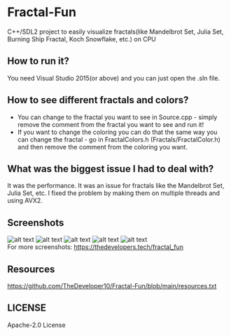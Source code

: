 # Fractal-Fun
C++/SDL2 project to easily visualize fractals(like Mandelbrot Set, Julia Set, Burning Ship Fractal, Koch Snowflake, etc.) on CPU

## How to run it?
You need Visual Studio 2015(or above) and you can just open the .sln file.

## How to see different fractals and colors?
* You can change to the fractal you want to see in Source.cpp - simply remove the
comment from the fractal you want to see and run it!
* If you want to change the coloring you can do that the same way you can change the
fractal - go in FractalColors.h (Fractals/FractalColor.h) and then remove the comment
from the coloring you want.

## What was the biggest issue I had to deal with?
It was the performance. It was an issue for fractals like the Mandelbrot Set, 
Julia Set, etc. I fixed the problem by making them on multiple threads and using AVX2.

## Screenshots
![alt text](https://thedevelopers.tech/images/pages/fractal_fun/screenshots/screenshot1.jpg)
![alt text](https://thedevelopers.tech/images/pages/fractal_fun/screenshots/screenshot2.jpg)
![alt text](https://thedevelopers.tech/images/pages/fractal_fun/screenshots/screenshot3.jpg)
![alt text](https://thedevelopers.tech/images/pages/fractal_fun/screenshots/screenshot4.jpg)
![alt text](https://thedevelopers.tech/images/pages/fractal_fun/screenshots/screenshot5.jpg)
<br>
For more screenshots: 
https://thedevelopers.tech/fractal_fun

## Resources
https://github.com/TheDeveloper10/Fractal-Fun/blob/main/resources.txt

## LICENSE
Apache-2.0 License
